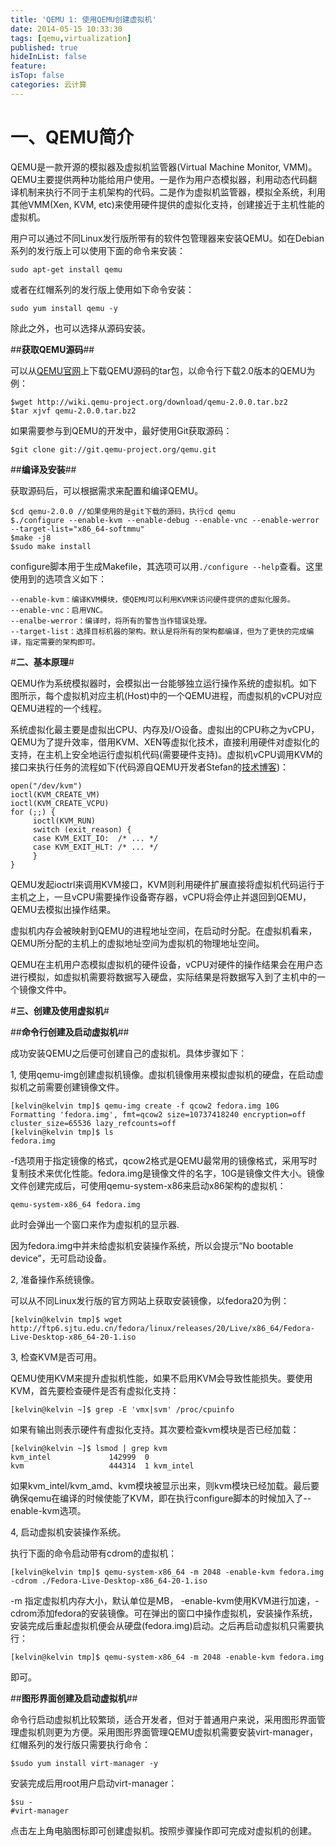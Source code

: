 ```yaml
---
title: 'QEMU 1: 使用QEMU创建虚拟机'
date: 2014-05-15 10:33:30
tags: [qemu,virtualization]
published: true
hideInList: false
feature: 
isTop: false
categories: 云计算
---
```


**一、QEMU简介**
=============

QEMU是一款开源的模拟器及虚拟机监管器(Virtual Machine Monitor, VMM)。QEMU主要提供两种功能给用户使用。一是作为用户态模拟器，利用动态代码翻译机制来执行不同于主机架构的代码。二是作为虚拟机监管器，模拟全系统，利用其他VMM(Xen, KVM, etc)来使用硬件提供的虚拟化支持，创建接近于主机性能的虚拟机。

用户可以通过不同Linux发行版所带有的软件包管理器来安装QEMU。如在Debian系列的发行版上可以使用下面的命令来安装：

`sudo apt-get install qemu`

或者在红帽系列的发行版上使用如下命令安装：

`sudo yum install qemu -y`

除此之外，也可以选择从源码安装。

##**获取QEMU源码**##

可以从[QEMU官网](http://wiki.qemu.org/Download)上下载QEMU源码的tar包，以命令行下载2.0版本的QEMU为例：

    $wget http://wiki.qemu-project.org/download/qemu-2.0.0.tar.bz2
    $tar xjvf qemu-2.0.0.tar.bz2
    

如果需要参与到QEMU的开发中，最好使用Git获取源码：

`$git clone git://git.qemu-project.org/qemu.git`

##**编译及安装**##

获取源码后，可以根据需求来配置和编译QEMU。

    $cd qemu-2.0.0 //如果使用的是git下载的源码，执行cd qemu
    $./configure --enable-kvm --enable-debug --enable-vnc --enable-werror  --target-list="x86_64-softmmu"
    $make -j8
    $sudo make install
    

configure脚本用于生成Makefile，其选项可以用`./configure --help`查看。这里使用到的选项含义如下：

    --enable-kvm：编译KVM模块，使QEMU可以利用KVM来访问硬件提供的虚拟化服务。
    --enable-vnc：启用VNC。
    --enalbe-werror：编译时，将所有的警告当作错误处理。
    --target-list：选择目标机器的架构。默认是将所有的架构都编译，但为了更快的完成编译，指定需要的架构即可。
    

#**二、基本原理**#

QEMU作为系统模拟器时，会模拟出一台能够独立运行操作系统的虚拟机。如下图所示，每个虚拟机对应主机(Host)中的一个QEMU进程，而虚拟机的vCPU对应QEMU进程的一个线程。

系统虚拟化最主要是虚拟出CPU、内存及I/O设备。虚拟出的CPU称之为vCPU，QEMU为了提升效率，借用KVM、XEN等虚拟化技术，直接利用硬件对虚拟化的支持，在主机上安全地运行虚拟机代码(需要硬件支持)。虚拟机vCPU调用KVM的接口来执行任务的流程如下(代码源自QEMU开发者Stefan的[技术博客](http://blog.vmsplice.net/2011/03/qemu-internals-overall-architecture-and.html))：

    open("/dev/kvm")
    ioctl(KVM_CREATE_VM)
    ioctl(KVM_CREATE_VCPU)
    for (;;) {
         ioctl(KVM_RUN)
         switch (exit_reason) {
         case KVM_EXIT_IO:  /* ... */
         case KVM_EXIT_HLT: /* ... */
         }
    }
    

QEMU发起ioctrl来调用KVM接口，KVM则利用硬件扩展直接将虚拟机代码运行于主机之上，一旦vCPU需要操作设备寄存器，vCPU将会停止并退回到QEMU，QEMU去模拟出操作结果。

虚拟机内存会被映射到QEMU的进程地址空间，在启动时分配。在虚拟机看来，QEMU所分配的主机上的虚拟地址空间为虚拟机的物理地址空间。

QEMU在主机用户态模拟虚拟机的硬件设备，vCPU对硬件的操作结果会在用户态进行模拟，如虚拟机需要将数据写入硬盘，实际结果是将数据写入到了主机中的一个镜像文件中。

#**三、创建及使用虚拟机**#

##**命令行创建及启动虚拟机**##

成功安装QEMU之后便可创建自己的虚拟机。具体步骤如下：

1, 使用qemu-img创建虚拟机镜像。虚拟机镜像用来模拟虚拟机的硬盘，在启动虚拟机之前需要创建镜像文件。

    [kelvin@kelvin tmp]$ qemu-img create -f qcow2 fedora.img 10G
    Formatting 'fedora.img', fmt=qcow2 size=10737418240 encryption=off cluster_size=65536 lazy_refcounts=off 
    [kelvin@kelvin tmp]$ ls
    fedora.img
    

-f选项用于指定镜像的格式，qcow2格式是QEMU最常用的镜像格式，采用写时复制技术来优化性能。fedora.img是镜像文件的名字，10G是镜像文件大小。镜像文件创建完成后，可使用qemu-system-x86来启动x86架构的虚拟机：

`qemu-system-x86_64 fedora.img`

此时会弹出一个窗口来作为虚拟机的显示器.

因为fedora.img中并未给虚拟机安装操作系统，所以会提示“No bootable device”，无可启动设备。

2, 准备操作系统镜像。

可以从不同Linux发行版的官方网站上获取安装镜像，以fedora20为例：

`[kelvin@kelvin tmp]$ wget http://ftp6.sjtu.edu.cn/fedora/linux/releases/20/Live/x86_64/Fedora-Live-Desktop-x86_64-20-1.iso`

3, 检查KVM是否可用。

QEMU使用KVM来提升虚拟机性能，如果不启用KVM会导致性能损失。要使用KVM，首先要检查硬件是否有虚拟化支持：

`[kelvin@kelvin ~]$ grep -E 'vmx|svm' /proc/cpuinfo`

如果有输出则表示硬件有虚拟化支持。其次要检查kvm模块是否已经加载：

    [kelvin@kelvin ~]$ lsmod | grep kvm
    kvm_intel             142999  0 
    kvm                   444314  1 kvm_intel
    

如果kvm\_intel/kvm\_amd、kvm模块被显示出来，则kvm模块已经加载。最后要确保qemu在编译的时候使能了KVM，即在执行configure脚本的时候加入了--enable-kvm选项。

4, 启动虚拟机安装操作系统。

执行下面的命令启动带有cdrom的虚拟机：

`[kelvin@kelvin tmp]$ qemu-system-x86_64 -m 2048 -enable-kvm fedora.img -cdrom ./Fedora-Live-Desktop-x86_64-20-1.iso`

-m 指定虚拟机内存大小，默认单位是MB， -enable-kvm使用KVM进行加速，-cdrom添加fedora的安装镜像。可在弹出的窗口中操作虚拟机，安装操作系统，安装完成后重起虚拟机便会从硬盘(fedora.img)启动。之后再启动虚拟机只需要执行：

`[kelvin@kelvin tmp]$ qemu-system-x86_64 -m 2048 -enable-kvm fedora.img`

即可。

##**图形界面创建及启动虚拟机**##

命令行启动虚拟机比较繁琐，适合开发者，但对于普通用户来说，采用图形界面管理虚拟机则更为方便。采用图形界面管理QEMU虚拟机需要安装virt-manager，红帽系列的发行版只需要执行命令：

`$sudo yum install virt-manager -y`

安装完成后用root用户启动virt-manager：

    $su -
    #virt-manager

点击左上角电脑图标即可创建虚拟机。按照步骤操作即可完成对虚拟机的创建。